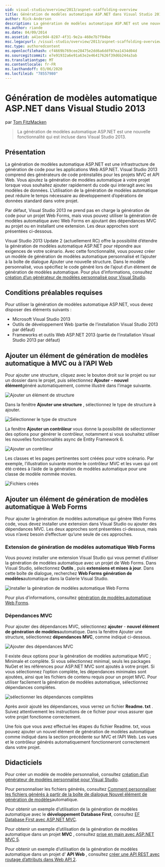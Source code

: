 ```yaml
---
uid: visual-studio/overview/2013/aspnet-scaffolding-overview
title: Génération de modèles automatique ASP.NET dans Visual Studio 2013 | Microsoft Docs
author: Rick-Anderson
description: La génération de modèles automatique ASP.NET est une nouvelle fonctionnalité qui est incluse dans Visual Studio 2013.
ms.author: riande
ms.date: 04/09/2014
ms.assetid: a41ec9d4-8287-4f31-9e2a-460e7b7f04be
msc.legacyurl: /visual-studio/overview/2013/aspnet-scaffolding-overview
msc.type: authoredcontent
ms.openlocfilehash: cf4669b769cee28475e2dd6a6ddf07ea1434d04d
ms.sourcegitcommit: e7e91932a6e91a63e2e46417626f39d6b244a3ab
ms.translationtype: MT
ms.contentlocale: fr-FR
ms.lasthandoff: 03/06/2020
ms.locfileid: "78557980"
---
```

# <a name="aspnet-scaffolding-in-visual-studio-2013"></a>Génération de modèles automatique ASP.NET dans Visual Studio 2013

par [Tom FitzMacken](https://github.com/tfitzmac)

> La génération de modèles automatique ASP.NET est une nouvelle fonctionnalité qui est incluse dans Visual Studio 2013.

## <a name="overview"></a>Présentation

La génération de modèles automatique ASP.NET est une infrastructure de génération de code pour les applications Web ASP.NET. Visual Studio 2013 comprend des générateurs de code préinstallés pour les projets MVC et API Web. Vous ajoutez la génération de modèles automatique à votre projet lorsque vous souhaitez ajouter rapidement du code qui interagit avec les modèles de données. L’utilisation de la génération de modèles automatique peut réduire le temps nécessaire au développement d’opérations de données standard dans votre projet.

Par défaut, Visual Studio 2013 ne prend pas en charge la génération de code pour un projet Web Forms, mais vous pouvez utiliser la génération de modèles automatique avec Web Forms en ajoutant des dépendances MVC au projet ou en installant une extension. Les deux approches sont présentées ci-dessous.

Visual Studio 2013 Update 2 (actuellement RC) offre la possibilité d’étendre la génération de modèles automatique ASP.NET pour répondre aux exigences de votre scénario. Avec cette fonctionnalité, vous pouvez créer un modèle de génération de modèles automatique personnalisé et l’ajouter à la boîte de dialogue Ajouter une nouvelle structure. Dans le modèle personnalisé, vous spécifiez le code généré lors de l’ajout d’un élément de génération de modèles automatique. Pour plus d’informations, consultez [création d’un générateur de modèles personnalisé pour Visual Studio](https://go.microsoft.com/fwlink/p/?LinkId=395029).

## <a name="prerequisites"></a>Conditions préalables requises

Pour utiliser la génération de modèles automatique ASP.NET, vous devez disposer des éléments suivants :

- Microsoft Visual Studio 2013
- Outils de développement Web (partie de l’installation Visual Studio 2013 par défaut)
- Frameworks et outils Web ASP.NET 2013 (partie de l’installation Visual Studio 2013 par défaut)

## <a name="add-a-scaffolded-item-to-mvc-or-web-api"></a>Ajouter un élément de génération de modèles automatique à MVC ou à l’API Web

Pour ajouter une structure, cliquez avec le bouton droit sur le projet ou sur un dossier dans le projet, puis sélectionnez **Ajouter** – **nouvel élément**généré automatiquement, comme illustré dans l’image suivante.

![Ajouter un élément de structure](aspnet-scaffolding-overview/_static/image1.png)

Dans la fenêtre **Ajouter une structure** , sélectionnez le type de structure à ajouter.

![Sélectionner le type de structure](aspnet-scaffolding-overview/_static/image2.png)

La fenêtre **Ajouter un contrôleur** vous donne la possibilité de sélectionner des options pour générer le contrôleur, notamment si vous souhaitez utiliser les nouvelles fonctionnalités async de Entity Framework 6.

![Ajouter un contrôleur](aspnet-scaffolding-overview/_static/image3.png)

Les classes et les pages pertinentes sont créées pour votre scénario. Par exemple, l’illustration suivante montre le contrôleur MVC et les vues qui ont été créées à l’aide de la génération de modèles automatique pour une classe de modèle nommée movies.

![Fichiers créés](aspnet-scaffolding-overview/_static/image4.png)

## <a name="add-a-scaffolded-item-to-web-forms"></a>Ajouter un élément de génération de modèles automatique à Web Forms

Pour ajouter la génération de modèles automatique qui génère Web Forms code, vous devez installer une extension dans Visual Studio ou ajouter des dépendances MVC. Les deux approches sont présentées ci-dessous, mais vous n’avez besoin d’effectuer qu’une seule de ces approches.

### <a name="web-forms-scaffolding-extension"></a>Extension de génération de modèles automatique Web Forms

Vous pouvez installer une extension Visual Studio qui vous permet d’utiliser la génération de modèles automatique avec un projet de Web Forms. Dans Visual Studio, sélectionnez **Outils** , puis **extensions et mises à jour**. Dans cette boîte de dialogue, recherchez **Web Forms génération de modèles**automatique dans la Galerie Visual Studio.

![installer la génération de modèles automatique Web Forms](aspnet-scaffolding-overview/_static/image5.png)

Pour plus d’informations, consultez [génération de modèles automatique Web Forms](https://go.microsoft.com/fwlink/p/?LinkId=396478).

### <a name="mvc-dependencies"></a>Dépendances MVC

Pour ajouter des dépendances MVC, sélectionnez **ajouter** - **nouvel élément de génération de modèles**automatique. Dans la fenêtre Ajouter une structure, sélectionnez **dépendances MVC**, comme indiqué ci-dessous.

![Ajouter des dépendances MVC](aspnet-scaffolding-overview/_static/image6.png)

Il existe deux options pour la génération de modèles automatique MVC ; Minimale et complète. Si vous sélectionnez minimal, seuls les packages NuGet et les références pour ASP.NET MVC sont ajoutés à votre projet. Si vous sélectionnez l’option complète, les dépendances minimales sont ajoutées, ainsi que les fichiers de contenu requis pour un projet MVC. Pour utiliser facilement la génération de modèles automatique, sélectionnez dépendances complètes.

![sélectionner les dépendances complètes](aspnet-scaffolding-overview/_static/image7.png)

Après avoir ajouté les dépendances, vous verrez un fichier **Readme. txt** . Suivez attentivement les instructions de ce fichier pour vous assurer que votre projet fonctionne correctement.

Une fois que vous avez effectué les étapes du fichier Readme. txt, vous pouvez ajouter un nouvel élément de génération de modèles automatique comme indiqué dans la section précédente sur MVC et l’API Web. Les vues et le contrôleur générés automatiquement fonctionneront correctement dans votre projet.

## <a name="tutorials"></a>Didacticiels

Pour créer un modèle de modèle personnalisé, consultez [création d’un générateur de modèles personnalisé pour Visual Studio](https://go.microsoft.com/fwlink/p/?LinkId=395029).

Pour personnaliser les fichiers générés, consultez [Comment personnaliser les fichiers générés à partir de la boîte de dialogue Nouvel élément de génération de modèles](https://blogs.msdn.com/b/webdev/archive/2013/12/26/how-to-customize-the-generated-files-from-the-new-scaffolded-item-dialog.aspx)automatique.

Pour obtenir un exemple d’utilisation de la génération de modèles automatique avec le **développement Database First**, consultez [EF Database First avec ASP.NET MVC](../../../mvc/overview/getting-started/database-first-development/setting-up-database.md).

Pour obtenir un exemple d’utilisation de la génération de modèles automatique dans un projet **MVC** , consultez [prise en main avec ASP.NET MVC 5](../../../mvc/overview/getting-started/introduction/getting-started.md).

Pour obtenir un exemple d’utilisation de la génération de modèles automatique dans un projet d' **API Web** , consultez [créer une API REST avec routage d’attributs dans Web API 2](../../../web-api/overview/web-api-routing-and-actions/create-a-rest-api-with-attribute-routing.md).
